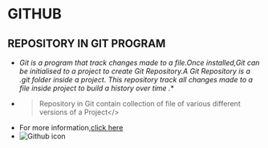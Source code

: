 # GITHUB
## **REPOSITORY IN GIT PROGRAM**
* *Git is a program that track changes made to a file.Once installed,Git can be initialised to a project to create Git Repository.A Git Repository is a .git folder inside a project. This repository track all changes made to a file inside project to build a history over time .**
* >Repository in Git contain collection of file of various different versions of a Project</>
* For more information,[click here](https://www.geeksforgeeks.org/what-is-a-git-repository/)
* ![Github icon](https://images.app.goo.gl/36jp8VknLyvAMA9k7)
